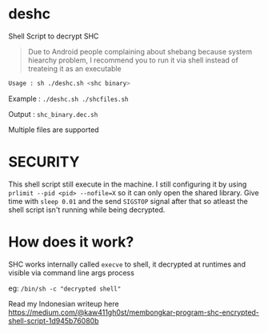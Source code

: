 # deshc
Shell Script to decrypt SHC

> Due to Android people complaining about shebang because system hiearchy problem, I recommend you to run it via shell instead of treateing it as an executable

```sh
Usage : sh ./deshc.sh <shc binary>
```
Example : `./deshc.sh ./shcfiles.sh`

Output : `shc_binary.dec.sh`

Multiple files are supported

# SECURITY 
This shell script still execute in the machine. I still configuring it by using `prlimit --pid <pid> --nofile=X` so it can only open the shared library.
Give time with `sleep 0.01` and the send `SIGSTOP` signal after that so atleast the shell script isn't running while being decrypted.

# How does it work?
SHC works internally called `execve` to shell, it decrypted at runtimes and visible via command line args process

eg: `/bin/sh -c "decrypted shell"`

Read my Indonesian writeup here https://medium.com/@kaw411gh0st/membongkar-program-shc-encrypted-shell-script-1d945b76080b
